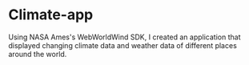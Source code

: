 # Climate-app
Using NASA Ames's WebWorldWind SDK, I created an application that displayed changing climate data and weather data of different places around the world. 
